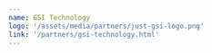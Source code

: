 ```yaml
---
name: GSI Technology
logo: '/assets/media/partners/just-gsi-logo.png'
link: '/partners/gsi-technology.html'
---
```

